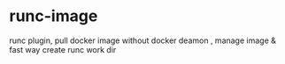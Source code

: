 # runc-image
runc plugin, pull docker image without docker deamon , manage image &amp; fast way create runc work dir 

